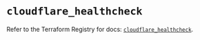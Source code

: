 # `cloudflare_healthcheck`

Refer to the Terraform Registry for docs: [`cloudflare_healthcheck`](https://registry.terraform.io/providers/cloudflare/cloudflare/4.46.0/docs/resources/healthcheck).
